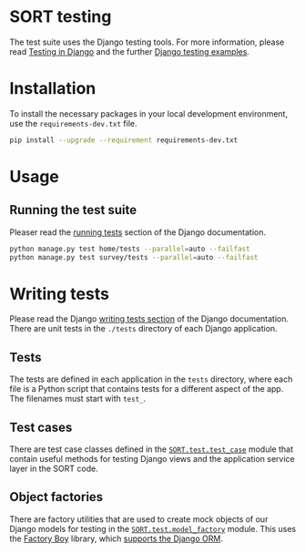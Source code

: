 # SORT testing

The test suite uses the Django testing tools. For more information, please read [Testing in Django](https://docs.djangoproject.com/en/5.1/topics/testing/) and
the further [Django testing examples](https://django-testing-docs.readthedocs.io/en/latest/index.html).

# Installation

To install the necessary packages in your local development environment, use the `requirements-dev.txt` file.

```bash
pip install --upgrade --requirement requirements-dev.txt
```

# Usage

## Running the test suite

Pleaser read the [running tests](https://docs.djangoproject.com/en/5.1/topics/testing/overview/#running-tests) section of the Django documentation.

```bash
python manage.py test home/tests --parallel=auto --failfast
python manage.py test survey/tests --parallel=auto --failfast
```

# Writing tests

Please read the Django [writing tests section](https://docs.djangoproject.com/en/5.1/topics/testing/overview/#writing-tests) of the Django documentation. There are unit tests in the `./tests` directory of each Django application.

## Tests

The tests are defined in each application in the `tests` directory, where each file is a Python script that contains tests for a different aspect of the app. The filenames must start with `test_`.

## Test cases

There are test case classes defined in the [`SORT.test.test_case`](SORT/test/test_case) module that contain useful methods for testing Django views and the application service layer in the SORT code.

## Object factories

There are factory utilities that are used to create mock objects of our Django models for testing in the [`SORT.test.model_factory`](SORT/test/model_factory) module. This uses the [Factory Boy](https://factoryboy.readthedocs.io/en/stable/index.html) library, which [supports the Django ORM](https://factoryboy.readthedocs.io/en/stable/orms.html#module-factory.django).